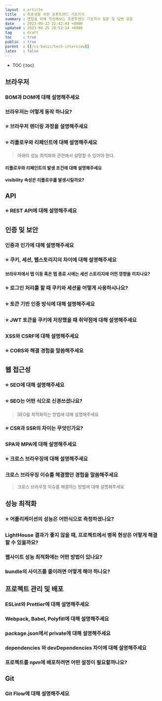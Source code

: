 ```yaml
---
layout  : article
title   : 취준생을 위한 프론트엔드 기초지식
summary : 면접을 위해 작성해보는 프론트엔드 기초지식 질문 및 답변 모음
date    : 2023-09-22 22:42:44 +0900
updated : 2023-09-25 20:53:24 +0900
tag     : draft
toc     : true
public  : true
parent  : [[/cs-basic/tech-interview]]
latex   : false
---
```

* TOC
{:toc}

## 브라우저

### BOM과 DOM에 대해 설명해주세요

### 브라우저는 어떻게 동작 하나요?

### ⭐ 브라우저 렌더링 과정을 설명해주세요

### ⭐ 리플로우와 리페인트에 대해 설명해주세요

> 아래의 성능 최적화와 관련해서 설명할 수 있어야 한다.

#### 리플로우와 리페인트의 발생 조건에 대해 설명해주세요

#### visibility 속성은 리플로우를 발생시킬까요?

## API

### ⭐ REST API에 대해 설명해주세요

## 인증 및 보안

### 인증과 인가에 대해 설명해주세요

### ⭐ 쿠키, 세션, 웹스토리지의 차이에 대해 설명해주세요

#### 브라우저에서 탭 이동 혹은 탭 종료 시에는 세션 스토리지에 어떤 영향을 끼치나요?

### ⭐ 로그인 처리를 할 때 쿠키와 세션을 어떻게 사용하시나요?

### ⭐ 토큰 기반 인증 방식에 대해 설명해주세요

### ⭐ JWT 토큰을 쿠키에 저장했을 때 취약점에 대해 설명해주세요

### XSS와 CSRF에 대해 설명해주세요

### ⭐ CORS와 해결 경험을 말씀해주세요

## 웹 접근성

### ⭐ SEO에 대해 설명해주세요

### ⭐ SEO는 어떤 식으로 신경쓰셨나요?

> SEO를 최적화하는 방법에 대해 설명해주세요

### ⭐ CSR과 SSR의 차이는 무엇인가요?

### SPA와 MPA에 대해 설명해주세요

### ⭐ 크로스 브라우징에 대해 설명해주세요

### 크로스 브라우징 이슈를 해결했던 경험을 말씀해주세요

> 크로스 브라우징 이슈를 해결하는 방법에 대해 설명해주세요

## 성능 최적화

### ⭐ 어플리케이션의 성능은 어떤식으로 측정하셨나요?

### LightHouse 결과가 좋지 않을 때, 프로젝트에서 병목 현상은 어떻게 해결할 수 있을까요?

### 웹사이트 성능 최적화에는 어떤 방법이 있나요?

### bundle의 사이즈를 줄이려면 어떻게 해야 하나요?

## 프로젝트 관리 및 배포

### ESLint와 Prettier에 대해 설명해주세요

### Webpack, Babel, Polyfill에 대해 설명해주세요

### package.json에서 private에 대해 설명해주세요

### dependencies 와 devDependencies 차이에 대해 설명해주세요

### 프로젝트를 npm에 배포하려면 어떤 설정이 필요할까나요?

## Git

### Git Flow에 대해 설명해주세요
